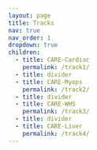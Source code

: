 ```yaml
---
layout: page
title: Tracks
nav: true
nav_order: 1
dropdown: true
children:
  - title: CARE-Cardiac
    permalink: /track1/
  - title: divider
  - title: CARE-Myops
    permalink: /track2/
  - title: divider
  - title: CARE-WHS
    permalink: /track3/
  - title: divider
  - title: CARE-Liver
    permalink: /track4/
---
```


